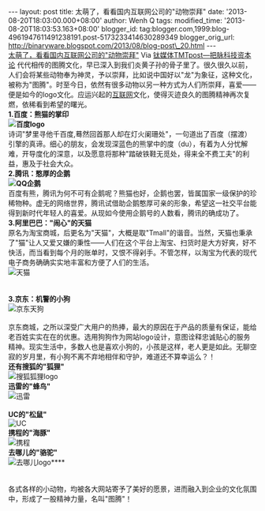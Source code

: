 --- layout: post title: 太萌了，看看国内互联网公司的"动物崇拜" date:
'2013-08-20T18:03:00.000+08:00' author: Wenh Q tags: modified\_time:
'2013-08-20T18:03:53.163+08:00' blogger\_id:
tag:blogger.com,1999:blog-4961947611491238191.post-5173233414630289349
blogger\_orig\_url:
http://binaryware.blogspot.com/2013/08/blog-post\_20.html ---
[\
太萌了，看看国内互联网公司的"动物崇拜"](http://www.tmtpost.com/57640.html)
Via [钛媒体TMTpost—把脉科技资本论](http://www.tmtpost.com/)
代代相传的图腾文化，早已深入到我们炎黄子孙的骨子里了。很久很久以前，人们会将某些动物奉为神灵，予以崇拜，比如说中国好以"龙"为象征，这种文化，被称为"图腾"。时至今日，依然有很多动物以另一种方式为人们所崇拜，喜爱——便是如今的logo文化。应运兴起的[互联网](http://www.tmtpost.com/tag/%E4%BA%92%E8%81%94%E7%BD%91 "查看 互联网 中的全部文章")文化，使得灭迹良久的图腾精神再次复燃，依稀看到希望的曙光。\
**1.百度：熊猫的掌印**\
**![百度logo](http://www.tmtpost.com/wp-content/uploads/2013/08/137697973224.jpg "百度logo")**\
诗词"梦里寻他千百度,蓦然回首那人却在灯火阑珊处"，一句道出了百度（摆渡）引擎的真谛。细心的朋友，会发现深蓝色的熊掌中的度（du），有着为人分忧解难，开导度化的深意，以及愿意将那种"踏破铁鞋无觅处，得来全不费工夫"的利益，惠及于社会大众。\
**2.腾讯：憨厚的企鹅**\
**![QQ企鹅](http://www.tmtpost.com/wp-content/uploads/2013/08/137697991967.jpg "QQ企鹅")**\
百度有熊，腾讯为何不可有企鹅呢？熊猫也好，企鹅也罢，皆属国家一级保护的珍稀物种。虚无的网络世界，腾讯试借助企鹅憨厚可亲的形象，希望这一社交平台能得到新时代年轻人的喜爱。从现如今使用企鹅号的人数看，腾讯的确成功了。\
**3.阿里巴巴："闹心"的天猫**\
原名为淘宝商城，后更名为"天猫"，大概是取"Tmall"的谐音。当然，天猫也秉承了"猫"让人又爱又嫌的秉性——人们在这个平台上淘宝、扫货时是大方好爽，好不快活，而当看到每个月的账单时，又恨不得剁手。不管怎样，以淘宝为代表的现代电子商务确确实实地丰富和方便了人们的生活。\
![天猫](http://www.tmtpost.com/wp-content/uploads/2013/08/137697911262.jpg "天猫")\
\
\
**3.京东：机警的小狗**\
![京东天狗](http://www.tmtpost.com/wp-content/uploads/2013/08/13769800136-560x254.jpg "京东天狗")\
\
京东商城，之所以深受广大用户的热捧，最大的原因在于产品的质量有保证，能给老百姓实实在在的优惠。选用狗狗作为网站logo设计，意图诠释忠诚贴心的服务精神。现实生活中，多数人也是喜欢小狗的，小孩是这样，老人更是如此。无聊空寂的岁月里，有小狗不离不弃地相伴和守护，难道还不算幸运么？！\
**还有搜狐的"狐狸"**\
![](http://www.tmtpost.com/wp-content/uploads/2013/08/137697622762.png "搜狐狐狸logo")\
**迅雷的"蜂鸟"**\
![](http://www.tmtpost.com/wp-content/uploads/2013/08/137697578296.png "迅雷")\
\
**UC的"松鼠"**\
![](http://www.tmtpost.com/wp-content/uploads/2013/08/137697653837.png "UC")\
**携程的"海豚"**\
![](http://www.tmtpost.com/wp-content/uploads/2013/08/13769767324.png "携程")\
**去哪儿的"骆驼"**\
![](http://www.tmtpost.com/wp-content/uploads/2013/08/137697720595.png "去哪儿logo")****\
\
\
各式各样的小动物，均被各大网站寄予了美好的愿景，进而融入到企业的文化氛围中，形成了一股精神力量，名叫"图腾"！
